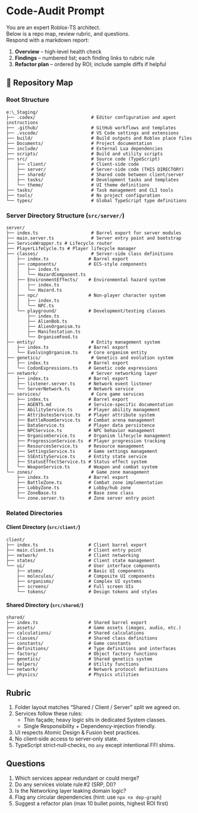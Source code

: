 # Code‑Audit Prompt

You are an expert Roblox‑TS architect.  
Below is a repo map, review rubric, and questions.  
Respond with a markdown report:

1. **Overview** – high‑level health check  
2. **Findings** – numbered list; each finding links to rubric rule  
3. **Refactor plan** – ordered by ROI; include sample diffs if helpful

## 📂 Repository Map

### Root Structure

```text
e:\_Staging/
├── .codex/                     # Editor configuration and agent instructions
├── .github/                    # GitHub workflows and templates
├── .vscode/                    # VS Code settings and extensions
├── build/                      # Build outputs and Roblox place files
├── Documents/                  # Project documentation
├── include/                    # External Lua dependencies
├── scripts/                    # Build and utility scripts
├── src/                        # Source code (TypeScript)
│   ├── client/                 # Client-side code
│   ├── server/                 # Server-side code (THIS DIRECTORY)
│   ├── shared/                 # Shared code between client/server
│   ├── tasks/                  # Development tasks and templates
│   └── theme/                  # UI theme definitions
├── tasks/                      # Task management and CLI tools
├── tools/                      # Nx project configuration
└── types/                      # Global TypeScript type definitions
```

### Server Directory Structure (`src/server/`)

```text
server/
├── index.ts                    # Barrel export for server modules
├── main.server.ts              # Server entry point and bootstrap
├── ServiceWrapper.ts # Lifecycle router
├── PlayerLifeCycle.ts # Player lifecycle manager
├── classes/                    # Server-side class definitions
│   ├── index.ts               # Barrel export
│   ├── components/            # ECS-style components
│   │   ├── index.ts
│   │   └── HazardComponent.ts
│   ├── EnvironmentEffects/    # Environmental hazard system
│   │   ├── index.ts
│   │   └── Hazard.ts
│   ├── npc/                   # Non-player character system
│   │   ├── index.ts
│   │   └── NPC.ts
│   └── playground/            # Development/testing classes
│       ├── index.ts
│       ├── AlienBob.ts
│       ├── AlienOrganism.ts
│       ├── Manifestation.ts
│       └── OrganismFood.ts
├── entity/                     # Entity management system
│   ├── index.ts               # Barrel export
│   └── EvolvingOrganism.ts    # Core organism entity
├── genetics/                   # Genetics and evolution system
│   ├── index.ts               # Barrel export
│   └── CodonExpressions.ts    # Genetic code expressions
├── network/                    # Server networking layer
│   ├── index.ts               # Barrel export
│   ├── listener.server.ts     # Network event listener
│   └── ServerNetwork.ts       # Network service
├── services/                   # Core game services
│   ├── index.ts               # Barrel export
│   ├── AGENTS.md              # Service-specific documentation
│   ├── AbilityService.ts      # Player ability management
│   ├── AttributesService.ts   # Player attribute system
│   ├── BattleRoomService.ts   # Combat arena management
│   ├── DataService.ts         # Player data persistence
│   ├── NPCService.ts          # NPC behavior management
│   ├── OrganismService.ts     # Organism lifecycle management
│   ├── ProgressionService.ts  # Player progression tracking
│   ├── ResourcesService.ts    # Resource management
│   ├── SettingsService.ts     # Game settings management
│   ├── SSEntityService.ts     # Entity state service
│   ├── StatusEffectService.ts # Status effect system
│   └── WeaponService.ts       # Weapon and combat system
└── zones/                      # Game zone management
    ├── index.ts               # Barrel export
    ├── BattleZone.ts          # Combat zone implementation
    ├── LobbyZone.ts           # Lobby/hub zone
    ├── ZoneBase.ts            # Base zone class
    └── zone.server.ts         # Zone server entry point
```

### Related Directories

#### Client Directory (`src/client/`)

```text
client/
├── index.ts                   # Client barrel export
├── main.client.ts             # Client entry point
├── network/                   # Client networking
├── states/                    # Client state management
└── ui/                        # User interface components
    ├── atoms/                 # Basic UI components
    ├── molecules/             # Composite UI components
    ├── organisms/             # Complex UI systems
    ├── screens/               # Full screen UIs
    └── tokens/                # Design tokens and styles
```

#### Shared Directory (`src/shared/`)

```text
shared/
├── index.ts                   # Shared barrel export
├── assets/                    # Game assets (images, audio, etc.)
├── calculations/              # Shared calculations
├── classes/                   # Shared class definitions
├── constants/                 # Game constants
├── definitions/               # Type definitions and interfaces
├── factory/                   # Object factory functions
├── genetics/                  # Shared genetics system
├── helpers/                   # Utility functions
├── network/                   # Network protocol definitions
└── physics/                   # Physics utilities
```

## Rubric

1. Folder layout matches “Shared / Client / Server” split we agreed on.
2. Services follow these rules:
   - Thin façade; heavy logic sits in dedicated System classes.
   - Single Responsibility + Dependency‑injection friendly.
3. UI respects Atomic Design & Fusion best practices.
4. No client‑side access to server‑only state.
5. TypeScript strict‑null‑checks, no `any` except intentional FFI shims.

## Questions

1. Which services appear redundant or could merge?
2. Do any services violate rule #2 (SRP, DI)?
3. Is the Networking layer leaking domain logic?
4. Flag any circular dependencies (hint: use `npx nx dep-graph`)
5. Suggest a refactor plan (max 10 bullet points, highest ROI first)
